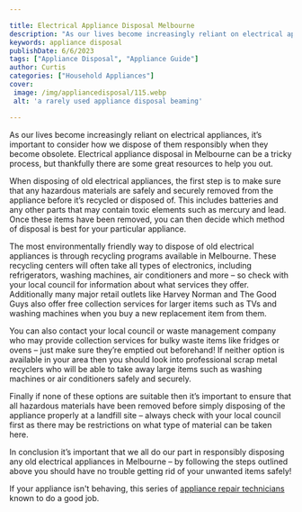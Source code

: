 ```yaml
---

title: Electrical Appliance Disposal Melbourne
description: "As our lives become increasingly reliant on electrical appliances, it’s important to consider how we dispose of them responsibly w...see more"
keywords: appliance disposal
publishDate: 6/6/2023
tags: ["Appliance Disposal", "Appliance Guide"]
author: Curtis
categories: ["Household Appliances"]
cover: 
 image: /img/appliancedisposal/115.webp
 alt: 'a rarely used appliance disposal beaming'

---
```


As our lives become increasingly reliant on electrical appliances, it’s important to consider how we dispose of them responsibly when they become obsolete. Electrical appliance disposal in Melbourne can be a tricky process, but thankfully there are some great resources to help you out. 

When disposing of old electrical appliances, the first step is to make sure that any hazardous materials are safely and securely removed from the appliance before it’s recycled or disposed of. This includes batteries and any other parts that may contain toxic elements such as mercury and lead. Once these items have been removed, you can then decide which method of disposal is best for your particular appliance. 

The most environmentally friendly way to dispose of old electrical appliances is through recycling programs available in Melbourne. These recycling centers will often take all types of electronics, including refrigerators, washing machines, air conditioners and more – so check with your local council for information about what services they offer. Additionally many major retail outlets like Harvey Norman and The Good Guys also offer free collection services for larger items such as TVs and washing machines when you buy a new replacement item from them. 

You can also contact your local council or waste management company who may provide collection services for bulky waste items like fridges or ovens – just make sure they’re emptied out beforehand! If neither option is available in your area then you should look into professional scrap metal recyclers who will be able to take away large items such as washing machines or air conditioners safely and securely. 

Finally if none of these options are suitable then it’s important to ensure that all hazardous materials have been removed before simply disposing of the appliance properly at a landfill site – always check with your local council first as there may be restrictions on what type of material can be taken here. 

In conclusion it’s important that we all do our part in responsibly disposing any old electrical appliances in Melbourne – by following the steps outlined above you should have no trouble getting rid of your unwanted items safely!

If your appliance isn't behaving, this series of <a href="/pages/appliance-repair-technicians/">appliance repair technicians</a> known to do a good job.